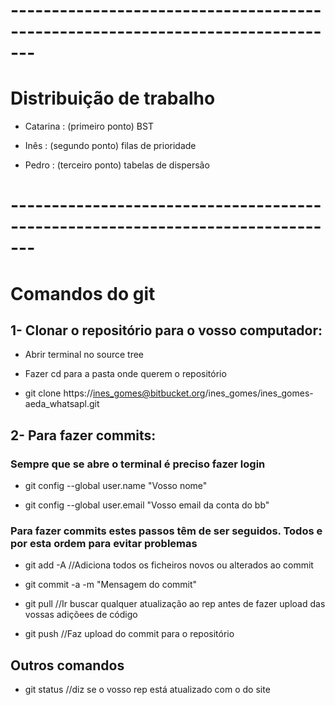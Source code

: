 # ------------------------------------------------------------------------------- #

# Distribuição de trabalho

* Catarina : (primeiro ponto) BST

* Inês : (segundo ponto) filas de prioridade

* Pedro : (terceiro ponto) tabelas de dispersão

# ------------------------------------------------------------------------------- #

# Comandos do git #

## 1- Clonar o repositório para o vosso computador: ##

* Abrir terminal no source tree

* Fazer cd para a pasta onde querem o repositório

* git clone https://ines_gomes@bitbucket.org/ines_gomes/ines_gomes-aeda_whatsapl.git

## 2- Para fazer commits: ##

### Sempre que se abre o terminal é preciso fazer login ###

* git config --global user.name "Vosso nome"

* git config --global user.email "Vosso email da conta do bb"

### Para fazer commits estes passos têm de ser seguidos. Todos e por esta ordem para evitar problemas ###

* git add -A    //Adiciona todos os ficheiros novos ou alterados ao commit

* git commit -a -m "Mensagem do commit"

* git pull      //Ir buscar qualquer atualização ao rep antes de fazer upload das 
vossas adiçõees de código

* git push     //Faz upload do commit para o repositório


## Outros comandos ##

* git status   //diz se o vosso rep está atualizado com o do site